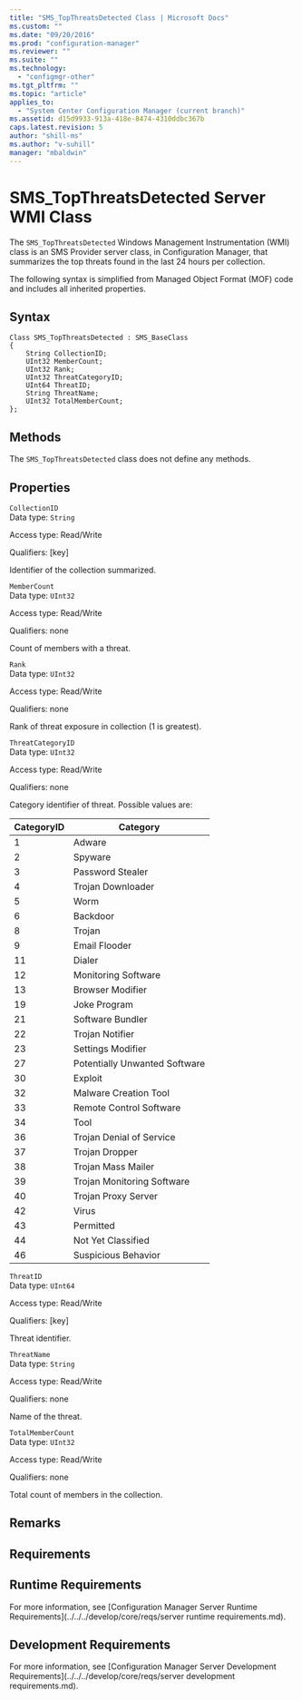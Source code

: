 ```yaml
---
title: "SMS_TopThreatsDetected Class | Microsoft Docs"
ms.custom: ""
ms.date: "09/20/2016"
ms.prod: "configuration-manager"
ms.reviewer: ""
ms.suite: ""
ms.technology:
  - "configmgr-other"
ms.tgt_pltfrm: ""
ms.topic: "article"
applies_to:
  - "System Center Configuration Manager (current branch)"
ms.assetid: d15d9933-913a-418e-8474-4310ddbc367b
caps.latest.revision: 5
author: "shill-ms"
ms.author: "v-suhill"
manager: "mbaldwin"
---
```

# SMS_TopThreatsDetected Server WMI Class
The `SMS_TopThreatsDetected` Windows Management Instrumentation (WMI) class is an SMS Provider server class, in Configuration Manager, that summarizes the top threats found in the last 24 hours per collection.  

 The following syntax is simplified from Managed Object Format (MOF) code and includes all inherited properties.  

## Syntax  

```  
Class SMS_TopThreatsDetected : SMS_BaseClass  
{  
    String CollectionID;  
    UInt32 MemberCount;  
    UInt32 Rank;  
    UInt32 ThreatCategoryID;  
    UInt64 ThreatID;  
    String ThreatName;  
    UInt32 TotalMemberCount;  
};  
```  

## Methods  
 The `SMS_TopThreatsDetected` class does not define any methods.  

## Properties  
 `CollectionID`  
 Data type: `String`  

 Access type: Read/Write  

 Qualifiers: [key]  

 Identifier of the collection summarized.  

 `MemberCount`  
 Data type: `UInt32`  

 Access type: Read/Write  

 Qualifiers: none  

 Count of members with a threat.  

 `Rank`  
 Data type: `UInt32`  

 Access type: Read/Write  

 Qualifiers: none  

 Rank of threat exposure in collection (1 is greatest).  

 `ThreatCategoryID`  
 Data type: `UInt32`  

 Access type: Read/Write  

 Qualifiers: none  

 Category identifier of threat. Possible values are:  

|CategoryID|Category|  
|----------------|--------------|  
|1|Adware|  
|2|Spyware|  
|3|Password Stealer|  
|4|Trojan Downloader|  
|5|Worm|  
|6|Backdoor|  
|8|Trojan|  
|9|Email Flooder|  
|11|Dialer|  
|12|Monitoring Software|  
|13|Browser Modifier|  
|19|Joke Program|  
|21|Software Bundler|  
|22|Trojan Notifier|  
|23|Settings Modifier|  
|27|Potentially Unwanted Software|  
|30|Exploit|  
|32|Malware Creation Tool|  
|33|Remote Control Software|  
|34|Tool|  
|36|Trojan Denial of Service|  
|37|Trojan Dropper|  
|38|Trojan Mass Mailer|  
|39|Trojan Monitoring Software|  
|40|Trojan Proxy Server|  
|42|Virus|  
|43|Permitted|  
|44|Not Yet Classified|  
|46|Suspicious Behavior|  

 `ThreatID`  
 Data type: `UInt64`  

 Access type: Read/Write  

 Qualifiers: [key]  

 Threat identifier.  

 `ThreatName`  
 Data type: `String`  

 Access type: Read/Write  

 Qualifiers: none  

 Name of the threat.  

 `TotalMemberCount`  
 Data type: `UInt32`  

 Access type: Read/Write  

 Qualifiers: none  

 Total count of members in the collection.  

## Remarks  

## Requirements  

## Runtime Requirements  
 For more information, see [Configuration Manager Server Runtime Requirements](../../../develop/core/reqs/server runtime requirements.md).  

## Development Requirements  
 For more information, see [Configuration Manager Server Development Requirements](../../../develop/core/reqs/server development requirements.md).
